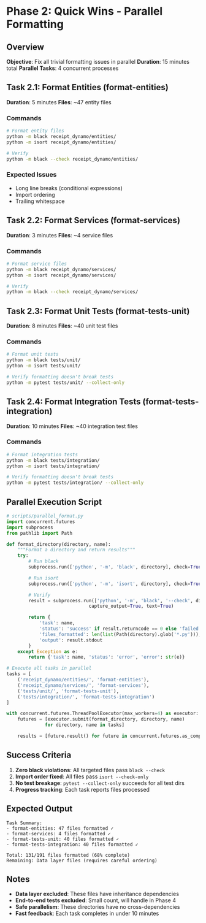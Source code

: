# Phase 2: Quick Wins - Parallel Formatting

## Overview
**Objective**: Fix all trivial formatting issues in parallel
**Duration**: 15 minutes total
**Parallel Tasks**: 4 concurrent processes

## Task 2.1: Format Entities (format-entities)

**Duration**: 5 minutes
**Files**: ~47 entity files

### Commands
```bash
# Format entity files
python -m black receipt_dynamo/entities/
python -m isort receipt_dynamo/entities/

# Verify
python -m black --check receipt_dynamo/entities/
```

### Expected Issues
- Long line breaks (conditional expressions)
- Import ordering
- Trailing whitespace

## Task 2.2: Format Services (format-services)

**Duration**: 3 minutes
**Files**: ~4 service files

### Commands
```bash
# Format service files
python -m black receipt_dynamo/services/
python -m isort receipt_dynamo/services/

# Verify
python -m black --check receipt_dynamo/services/
```

## Task 2.3: Format Unit Tests (format-tests-unit)

**Duration**: 8 minutes
**Files**: ~40 unit test files

### Commands
```bash
# Format unit tests
python -m black tests/unit/
python -m isort tests/unit/

# Verify formatting doesn't break tests
python -m pytest tests/unit/ --collect-only
```

## Task 2.4: Format Integration Tests (format-tests-integration)

**Duration**: 10 minutes
**Files**: ~40 integration test files

### Commands
```bash
# Format integration tests
python -m black tests/integration/
python -m isort tests/integration/

# Verify formatting doesn't break tests
python -m pytest tests/integration/ --collect-only
```

## Parallel Execution Script

```python
# scripts/parallel_format.py
import concurrent.futures
import subprocess
from pathlib import Path

def format_directory(directory, name):
    """Format a directory and return results"""
    try:
        # Run black
        subprocess.run(['python', '-m', 'black', directory], check=True)

        # Run isort
        subprocess.run(['python', '-m', 'isort', directory], check=True)

        # Verify
        result = subprocess.run(['python', '-m', 'black', '--check', directory],
                              capture_output=True, text=True)

        return {
            'task': name,
            'status': 'success' if result.returncode == 0 else 'failed',
            'files_formatted': len(list(Path(directory).glob('*.py'))),
            'output': result.stdout
        }
    except Exception as e:
        return {'task': name, 'status': 'error', 'error': str(e)}

# Execute all tasks in parallel
tasks = [
    ('receipt_dynamo/entities/', 'format-entities'),
    ('receipt_dynamo/services/', 'format-services'),
    ('tests/unit/', 'format-tests-unit'),
    ('tests/integration/', 'format-tests-integration')
]

with concurrent.futures.ThreadPoolExecutor(max_workers=4) as executor:
    futures = [executor.submit(format_directory, directory, name)
              for directory, name in tasks]

    results = [future.result() for future in concurrent.futures.as_completed(futures)]
```

## Success Criteria

1. **Zero black violations**: All targeted files pass `black --check`
2. **Import order fixed**: All files pass `isort --check-only`
3. **No test breakage**: `pytest --collect-only` succeeds for all test dirs
4. **Progress tracking**: Each task reports files processed

## Expected Output

```
Task Summary:
- format-entities: 47 files formatted ✓
- format-services: 4 files formatted ✓
- format-tests-unit: 40 files formatted ✓
- format-tests-integration: 40 files formatted ✓

Total: 131/191 files formatted (68% complete)
Remaining: Data layer files (requires careful ordering)
```

## Notes

- **Data layer excluded**: These files have inheritance dependencies
- **End-to-end tests excluded**: Small count, will handle in Phase 4
- **Safe parallelism**: These directories have no cross-dependencies
- **Fast feedback**: Each task completes in under 10 minutes
